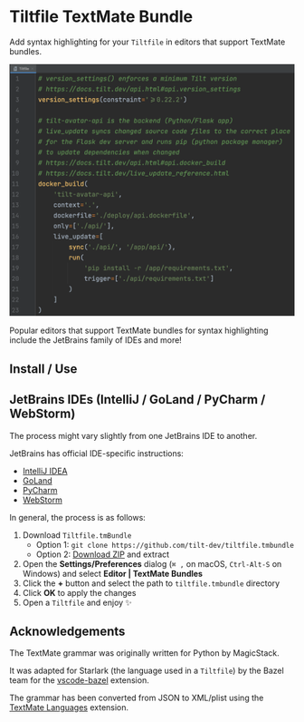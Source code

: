 # Tiltfile TextMate Bundle

Add syntax highlighting for your `Tiltfile` in editors that support TextMate bundles.

![Screenshot of IntelliJ IDEA open to a Tiltfile with syntax highlighting](./screenshot.png)

Popular editors that support TextMate bundles for syntax highlighting include the JetBrains family of IDEs and more!

## Install / Use

## JetBrains IDEs (IntelliJ / GoLand / PyCharm / WebStorm)

The process might vary slightly from one JetBrains IDE to another.

JetBrains has official IDE-specific instructions:

* [IntelliJ IDEA](https://www.jetbrains.com/help/idea/textmate.html)
* [GoLand](https://www.jetbrains.com/help/go/tutorial-using-textmate-bundles.html)
* [PyCharm](https://www.jetbrains.com/help/pycharm/tutorial-using-textmate-bundles.html)
* [WebStorm](https://www.jetbrains.com/help/webstorm/tutorial-using-textmate-bundles.html)

In general, the process is as follows:

1. Download `Tiltfile.tmBundle`
    * Option 1: `git clone https://github.com/tilt-dev/tiltfile.tmbundle`
    * Option 2: [Download ZIP][src-zip-download] and extract
1. Open the **Settings/Preferences** dialog (`⌘ ,` on macOS, `Ctrl-Alt-S` on Windows) and select **Editor | TextMate Bundles**
1. Click the **+** button and select the path to `tiltfile.tmbundle` directory
1. Click **OK** to apply the changes
1. Open a `Tiltfile` and enjoy ✨

## Acknowledgements

The TextMate grammar was originally written for Python by MagicStack.

It was adapted for Starlark (the language used in a `Tiltfile`) by the Bazel team for the [vscode-bazel][] extension.

The grammar has been converted from JSON to XML/plist using the [TextMate Languages][vscode-textmate-languages] extension.

[src-zip-download]: https://github.com/tilt-dev/tiltfile.tmbundle/archive/refs/heads/main.zip
[vscode-bazel]: https://github.com/bazelbuild/vscode-bazel/tree/ffd1450a4222825db11533aac5f5c7aa51ef50eb/syntaxes
[vscode-textmate-languages]: https://marketplace.visualstudio.com/items?itemName=pedro-w.tmlanguage
